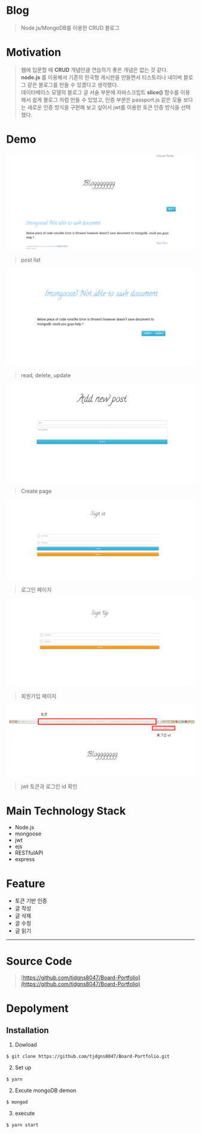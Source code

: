 Blog
========

>Node.js/MongoDB를 이용한 CRUD 블로그

Motivation
===
> 웹에 입문할 때 **CRUD** 개념만큼 연습하기 좋은 개념은 없는 것 같다. <br/>
**node.js** 를 이용해서 기존의 한국형 게시판을 만들면서 티스토리나 네이버 블로그 같은 블로그를 만들 수 있겠다고 생각했다. <br/>
데이터베이스 모델의 블로그 글 서술 부분에 자바스크립트 **slice()** 함수를 이용해서 쉽게 블로그 처럼 만들 수 있었고, 인증 부분은 passport.js 같은 모듈 보다는 새로운 인증 방식을 구현해 보고 싶어서 jwt를 이용한 토큰 인증 방식을 선택했다. 
 
Demo
===

<img src='./img/Demo1.PNG'>

> post list

<img src='./img/Demo2.PNG'>

> read, delete, update

<img src='./img/Demo3.PNG'>

> Create page

<img src='./img/Demo4.PNG'>

> 로그인 페이지

<img src='./img/Demo5.PNG'>

> 회원가입 페이지

<img src='./img/Demo7.PNG'>

> jwt 토큰과 로그인 id 확인


Main Technology Stack
===
* Node.js
* mongoose
* jwt
* ejs
* RESTfulAPI
* express

Feature
===
* 토큰 기반 인증
* 글 작성
* 글 삭제
* 글 수정
* 글 읽기

---
Source Code
===
> [https://github.com/tjdgns8047/Board-Portfolio](https://github.com/tjdgns8047/Board-Portfolio)


Depolyment
===
Installation
---
1. Dowload
```
$ git clone https://github.com/tjdgns8047/Board-Portfolio.git
```
2. Set up
```
$ yarn
```
2. Excute mongoDB demon
```
$ mongod
```
3. execute
```
$ yarn start
```



